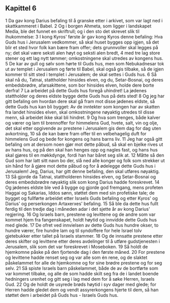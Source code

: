 ## Kapittel 6

1 Da gav kong Darius befaling til å granske etter i arkivet, som var lagt ned i skattkammeret i Babel.
2 Og i borgen Ahmeta, som ligger i landskapet Media, ble det funnet en skriftrull; og i den sto det skrevet slik til ihukommelse:
3 I kong Kyros' første år gav kong Kyros denne befaling: Hva Guds hus i Jerusalem vedkommer, så skal huset bygges opp igjen, så det blir et sted hvor folk kan bære fram offer; dets grunnvoller skal legges på ny; det skal være seksti alen høyt og seksti alen bredt,
4 med tre lag store stener og ett lag nytt tømmer; omkostningene skal utredes av kongens hus.
5 De kar av gull og sølv som hørte til Guds hus, men som Nebukadnesar tok ut av templet i Jerusalem og førte til Babel, skal også gis tilbake, så de igjen kommer til sitt sted i templet i Jerusalem; de skal settes i Guds hus.
6 Så skal nå du, Tatnai, stattholder hinsides elven, og du, Setar-Bosnai, og deres embedsbrødre, afarsakittene, som bor hinsides elven, holde dere borte derfra!
7 La arbeidet på dette Guds hus foregå uhindret! La jødenes stattholder og deres eldste bygge dette Guds hus på dets sted!
8 Og jeg har gitt befaling om hvordan dere skal gå fram mot disse jødenes eldste, så dette Guds hus kan bli bygget: Av de inntekter som kongen har av skatten fra landet hinsides elven, skal omkostningene nøyaktig utredes til disse menn, så arbeidet ikke skal bli hindret.
9 Og hva som trenges, både kalver og værer og lam til brennoffer for himmelens Gud, hvete, salt, vin og olje, det skal etter opgivende av prestene i Jerusalem gis dem dag for dag uten avkortning,
10 så de kan bære fram offer til en velbehagelig duft for himmelens Gud og bede for kongens og hans barns liv.
11 Jeg har også gitt befaling om at dersom noen gjør mot dette påbud, så skal en bjelke rives ut av hans hus, og på den skal han henges opp og nagles fast, og hans hus skal gjøres til en møkkdynge, fordi han har båret seg slik at.
12 Måtte så den Gud som har latt sitt navn bo der, slå ned alle konger og folk som strekker ut sin hånd for å gjøre mot dette påbud og for å ødelegge dette Guds hus i Jerusalem! Jeg, Darius, har gitt denne befaling, den skal utføres nøyaktig.
13 Så gjorde da Tatnai, stattholderen hinsides elven, og Setar-Bosnai og deres embedsbrødre nøyaktig slik som kong Darius hadde foreskrevet.
14 Og jødenes eldste ble ved å bygge og gjorde god fremgang, mens profeten Haggai og Sakarias, Iddos sønn, støttet dem med sin profetiske tale; de bygget og fullførte arbeidet etter Israels Guds befaling og etter Kyros' og Darius' og perserkongen Artaxerxes' befaling.
15 Så ble da dette hus fullt ferdig til den tredje dag i måneden adar i det sjette år av kong Darius' regjering.
16 Og Israels barn, prestene og levittene og de andre som var kommet hjem fra fangenskapet, holdt høytid og innvidde dette Guds hus med glede.
17 De ofret ved innvielsen av dette Guds hus hundre okser, to hundre værer, fire hundre lam og til syndoffere for hele Israel tolv gjetebukker etter tallet på Israels stammer.
18 Og de innsatte prestene etter deres skifter og levittene etter deres avdelinger til å utføre gudstjenesten i Jerusalem, slik som det var foreskrevet i Moseboken.
19 Så holdt de hjemkomne påske på den fjortende dag i den første måned.
20 For prestene og levittene hadde renset seg og var alle som én rene, og de slaktet påskelammet for alle de hjemkomne og for sine brødre prestene og for seg selv.
21 Så spiste Israels barn påskelammet, både de av de bortførte som var kommet tilbake, og alle de som hadde skilt seg fra de i landet boende hedningers urenhet og gitt seg i lag med dem for å søke Herren, Israels Gud.
22 Og de holdt de usyrede brøds høytid i syv dager med glede; for Herren hadde gledet dem og vendt assyrerkongens hjerte til dem, så han støttet dem i arbeidet på Guds hus - Israels Guds hus.
